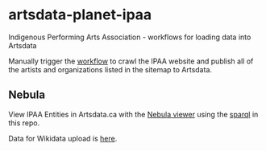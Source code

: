 # artsdata-planet-ipaa
Indigenous Performing Arts Association - workflows for loading data into Artsdata

Manually trigger the [workflow](https://github.com/culturecreates/artsdata-planet-ipaa/actions/workflows/ipaa-sitemap-entities.yml) to crawl the IPAA website and publish all of the artists and organizations listed in the sitemap to Artsdata.

## Nebula

View IPAA Entities in Artsdata.ca with the [Nebula viewer](http://kg.artsdata.ca/query/show?sparql=https%3A%2F%2Fraw.githubusercontent.com%2Fculturecreates%2Fartsdata-planet-ipaa%2Fmain%2Fsparqls%2Fnebula%2Fipaa_entities.sparql&title=IPAA+People+and+Organizations) using the [sparql](https://raw.githubusercontent.com/culturecreates/artsdata-planet-ipaa/main/sparqls/nebula/ipaa_entites.sparql) in this repo.

Data for Wikidata upload is [here](http://kg.artsdata.ca/query/show?sparql=https%3A%2F%2Fraw.githubusercontent.com%2Fculturecreates%2Fartsdata-planet-ipaa%2Fmain%2Fsparqls%2Fnebula%2Fdata_for_wikidata.sparql&title=IPAA+Organization+upload+Wikdiata).


